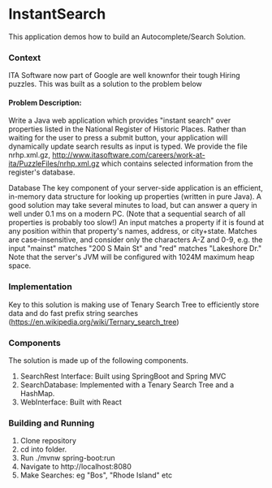 # InstantSearch
This application demos how to build an Autocomplete/Search Solution. 

### Context 
ITA Software now part of Google are well knownfor their tough Hiring puzzles. This was built as a solution to the problem below

#### Problem Description:

Write a Java web application which provides "instant search" over properties listed in the National Register of Historic Places. Rather than waiting for the user to press a submit button, your application will dynamically update search results as input is typed. We provide the file nrhp.xml.gz, http://www.itasoftware.com/careers/work-at-ita/PuzzleFiles/nrhp.xml.gz which contains selected information from the register's database.

Database The key component of your server-side application is an efficient, in-memory data structure for looking up properties (written in pure Java). A good solution may take several minutes to load, but can answer a query in well under 0.1 ms on a modern PC. (Note that a sequential search of all properties is probably too slow!) An input matches a property if it is found at any position within that property's names, address, or city+state. Matches are case-insensitive, and consider only the characters A-Z and 0-9, e.g. the input "mainst" matches "200 S Main St" and "red" matches "Lakeshore Dr." Note that the server's JVM will be configured with 1024M maximum heap space.

### Implementation
Key to this solution is making use of Tenary Search Tree to efficiently store data and do fast prefix string searches (https://en.wikipedia.org/wiki/Ternary_search_tree)

### Components
The solution is made up of the following components. 

1. SearchRest Interface: Built using SpringBoot and Spring MVC
2. SearchDatabase: Implemented with a Tenary Search Tree and a HashMap. 
3. WebInterface: Built with React

### Building and Running
1. Clone repository
2. cd into folder. 
3. Run ./mvnw spring-boot:run
4. Navigate to http://localhost:8080 
5. Make Searches: eg "Bos", "Rhode Island" etc
